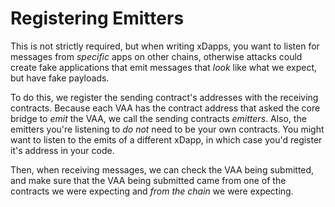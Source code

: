 # Registering Emitters

This is not strictly required, but when writing xDapps, you want to listen for messages from *specific* apps on other chains, otherwise attacks could create fake applications that emit messages that *look* like what we expect, but have fake payloads. 

To do this, we register the sending contract's addresses with the receiving contracts. Because each VAA has the contract address that asked the core bridge to *emit* the VAA, we call the sending contracts *emitters*. Also, the emitters you're listening to *do not* need to be your own contracts. You might want to listen to the emits of a different xDapp, in which case you'd register it's address in your code. 

Then, when receiving messages, we can check the VAA being submitted, and make sure that the VAA being submitted came from one of the contracts we were expecting and *from the chain* we were expecting.
